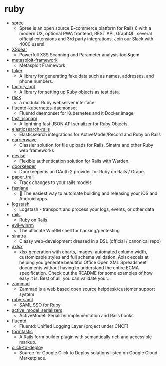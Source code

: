 # ruby
- [spree](https://github.com/spree/spree)
  - Spree is an open source E-commerce platform for Rails 6 with a modern UX, optional PWA frontend, REST API, GraphQL, several official extensions and 3rd party integrations. Join our Slack with 4000 users!
- [XSpear](https://github.com/hahwul/XSpear)
  - Powerfull XSS Scanning and Parameter analysis tool&gem
- [metasploit-framework](https://github.com/rapid7/metasploit-framework)
  - Metasploit Framework
- [faker](https://github.com/faker-ruby/faker)
  - A library for generating fake data such as names, addresses, and phone numbers.
- [factory_bot](https://github.com/thoughtbot/factory_bot)
  - A library for setting up Ruby objects as test data.
- [rack](https://github.com/rack/rack)
  - a modular Ruby webserver interface
- [fluentd-kubernetes-daemonset](https://github.com/fluent/fluentd-kubernetes-daemonset)
  - Fluentd daemonset for Kubernetes and it Docker image
- [fast_jsonapi](https://github.com/Netflix/fast_jsonapi)
  - A lightning fast JSON:API serializer for Ruby Objects.
- [elasticsearch-rails](https://github.com/elastic/elasticsearch-rails)
  - Elasticsearch integrations for ActiveModel/Record and Ruby on Rails
- [carrierwave](https://github.com/carrierwaveuploader/carrierwave)
  - Classier solution for file uploads for Rails, Sinatra and other Ruby web frameworks
- [devise](https://github.com/heartcombo/devise)
  - Flexible authentication solution for Rails with Warden.
- [doorkeeper](https://github.com/doorkeeper-gem/doorkeeper)
  - Doorkeeper is an OAuth 2 provider for Ruby on Rails / Grape.
- [paper_trail](https://github.com/paper-trail-gem/paper_trail)
  - Track changes to your rails models
- [fastlane](https://github.com/fastlane/fastlane)
  - 🚀 The easiest way to automate building and releasing your iOS and Android apps
- [logstash](https://github.com/elastic/logstash)
  - Logstash - transport and process your logs, events, or other data
- [rails](https://github.com/rails/rails)
  - Ruby on Rails
- [evil-winrm](https://github.com/Hackplayers/evil-winrm)
  - The ultimate WinRM shell for hacking/pentesting
- [sinatra](https://github.com/sinatra/sinatra)
  - Classy web-development dressed in a DSL (official / canonical repo)
- [axlsx](https://github.com/randym/axlsx)
  - xlsx generation with charts, images, automated column width, customizable styles and full schema validation. Axlsx excels at helping you generate beautiful Office Open XML Spreadsheet documents without having to understand the entire ECMA specification. Check out the README for some examples of how easy it is. Best of all, you can validate your…
- [zammad](https://github.com/zammad/zammad)
  - Zammad is a web based open source helpdesk/customer support system
- [ruby-saml](https://github.com/onelogin/ruby-saml)
  - SAML SSO for Ruby
- [active_model_serializers](https://github.com/rails-api/active_model_serializers)
  - ActiveModel::Serializer implementation and Rails hooks
- [fluentd](https://github.com/fluent/fluentd)
  - Fluentd: Unified Logging Layer (project under CNCF)
- [formtastic](https://github.com/justinfrench/formtastic)
  - A Rails form builder plugin with semantically rich and accessible markup.
- [click-to-deploy](https://github.com/GoogleCloudPlatform/click-to-deploy)
  - Source for Google Click to Deploy solutions listed on Google Cloud Marketplace.
